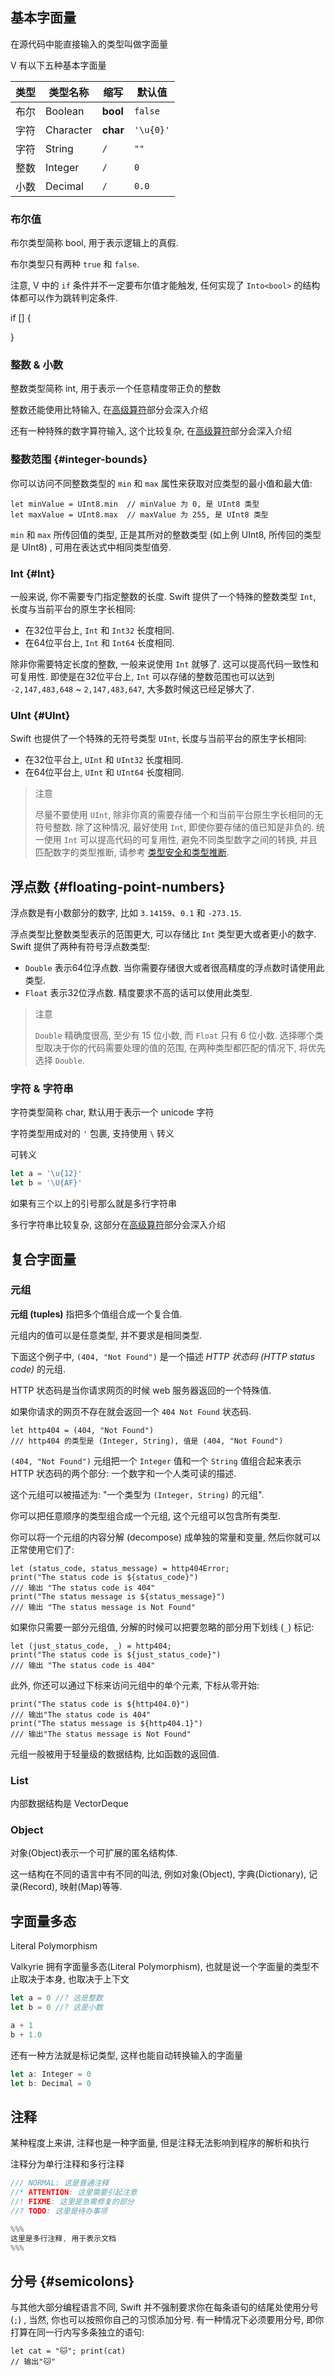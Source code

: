## 基本字面量

在源代码中能直接输入的类型叫做字面量

V 有以下五种基本字面量

| 类型 | 类型名称  | 缩写     | 默认值    |
| :--- | --------- | -------- | --------- |
| 布尔 | Boolean   | **bool** | `false`   |
| 字符 | Character | **char** | `'\u{0}'` |
| 字符 | String    | `/`      | `""`      |
| 整数 | Integer   | `/`      | `0`       |
| 小数 | Decimal   | `/`      | `0.0`     |



### 布尔值

布尔类型简称 bool, 用于表示逻辑上的真假.

布尔类型只有两种 `true` 和 `false`.

注意, V 中的 `if` 条件并不一定要布尔值才能触发, 任何实现了 `Into<bool>` 的结构体都可以作为跳转判定条件.

if [] {

}





### 整数 & 小数

整数类型简称 int, 用于表示一个任意精度带正负的整数

整数还能使用比特输入, 在[高级算符](../advance)部分会深入介绍

还有一种特殊的数字算符输入, 这个比较复杂, 在[高级算符](../advance)部分会深入介绍

### 整数范围 {#integer-bounds}

你可以访问不同整数类型的 `min` 和 `max` 属性来获取对应类型的最小值和最大值:

```valkyrie
let minValue = UInt8.min  // minValue 为 0, 是 UInt8 类型
let maxValue = UInt8.max  // maxValue 为 255, 是 UInt8 类型
```

`min` 和 `max` 所传回值的类型, 正是其所对的整数类型 (如上例 UInt8, 所传回的类型是 UInt8) , 可用在表达式中相同类型值旁.

### Int {#Int}

一般来说, 你不需要专门指定整数的长度. Swift 提供了一个特殊的整数类型 `Int`, 长度与当前平台的原生字长相同:

* 在32位平台上, `Int` 和 `Int32` 长度相同.
* 在64位平台上, `Int` 和 `Int64` 长度相同.

除非你需要特定长度的整数, 一般来说使用 `Int` 就够了. 这可以提高代码一致性和可复用性. 即使是在32位平台上, `Int` 可以存储的整数范围也可以达到 `-2,147,483,648` ~ `2,147,483,647`, 大多数时候这已经足够大了.

### UInt {#UInt}

Swift 也提供了一个特殊的无符号类型 `UInt`, 长度与当前平台的原生字长相同:

* 在32位平台上, `UInt` 和 `UInt32` 长度相同.
* 在64位平台上, `UInt` 和 `UInt64` 长度相同.

> 注意
>
> 尽量不要使用 `UInt`, 除非你真的需要存储一个和当前平台原生字长相同的无符号整数. 除了这种情况, 最好使用 `Int`, 即使你要存储的值已知是非负的. 统一使用 `Int` 可以提高代码的可复用性, 避免不同类型数字之间的转换, 并且匹配数字的类型推断, 请参考 [类型安全和类型推断](#type-safety-and-type-inference).

## 浮点数 {#floating-point-numbers}

浮点数是有小数部分的数字, 比如 `3.14159`、`0.1` 和 `-273.15`.

浮点类型比整数类型表示的范围更大, 可以存储比 `Int` 类型更大或者更小的数字. Swift 提供了两种有符号浮点数类型:

* `Double` 表示64位浮点数. 当你需要存储很大或者很高精度的浮点数时请使用此类型.
* `Float` 表示32位浮点数. 精度要求不高的话可以使用此类型.

> 注意
>
> `Double` 精确度很高, 至少有 15 位小数, 而 `Float` 只有 6 位小数. 选择哪个类型取决于你的代码需要处理的值的范围, 在两种类型都匹配的情况下, 将优先选择 `Double`.



### 字符 & 字符串

字符类型简称 char, 默认用于表示一个 unicode 字符

字符类型用成对的 `'` 包裹, 支持使用 `\` 转义

可转义

```ts
let a = '\u{12}'
let b = '\U{AF}'
```

如果有三个以上的引号那么就是多行字符串

多行字符串比较复杂, 这部分在[高级算符](../advance)部分会深入介绍

## 复合字面量

### 元组

**元组 (tuples)** 指把多个值组合成一个复合值.

元组内的值可以是任意类型, 并不要求是相同类型.

下面这个例子中, `(404, "Not Found")` 是一个描述 *HTTP 状态码 (HTTP status code)* 的元组.

HTTP 状态码是当你请求网页的时候 web 服务器返回的一个特殊值.

如果你请求的网页不存在就会返回一个 `404 Not Found` 状态码.

```valkyrie
let http404 = (404, "Not Found")
/// http404 的类型是 (Integer, String), 值是 (404, "Not Found")
```

`(404, "Not Found")` 元组把一个 `Integer` 值和一个 `String` 值组合起来表示 HTTP 状态码的两个部分: 一个数字和一个人类可读的描述.

这个元组可以被描述为: "一个类型为 `(Integer, String)` 的元组".

你可以把任意顺序的类型组合成一个元组, 这个元组可以包含所有类型.

你可以将一个元组的内容分解 (decompose) 成单独的常量和变量, 然后你就可以正常使用它们了:

```valkyrie
let (status_code, status_message) = http404Error;
print("The status code is ${status_code}")
/// 输出 "The status code is 404"
print("The status message is ${status_message}")
/// 输出 "The status message is Not Found"
```

如果你只需要一部分元组值, 分解的时候可以把要忽略的部分用下划线 (`_`) 标记:

```valkyrie
let (just_status_code, _) = http404;
print("The status code is ${just_status_code}")
/// 输出 "The status code is 404"
```

此外, 你还可以通过下标来访问元组中的单个元素, 下标从零开始:

```valkyrie
print("The status code is ${http404.0}")
/// 输出"The status code is 404"
print("The status message is ${http404.1}")
/// 输出"The status message is Not Found"
```

元组一般被用于轻量级的数据结构, 比如函数的返回值.

### List

内部数据结构是 VectorDeque

### Object

对象(Object)表示一个可扩展的匿名结构体.

这一结构在不同的语言中有不同的叫法, 例如对象(Object), 字典(Dictionary), 记录(Record), 映射(Map)等等.

## 字面量多态

Literal Polymorphism

Valkyrie 拥有字面量多态(Literal Polymorphism), 也就是说一个字面量的类型不止取决于本身, 也取决于上下文

```ts
let a = 0 //? 这是整数
let b = 0 //? 这是小数

a + 1
b + 1.0
```

还有一种方法就是标记类型, 这样也能自动转换输入的字面量

```ts
let a: Integer = 0
let b: Decimal = 0
```


## 注释

某种程度上来讲, 注释也是一种字面量, 但是注释无法影响到程序的解析和执行

注释分为单行注释和多行注释

```rs
/// NORMAL: 这是普通注释
//* ATTENTION: 这里需要引起注意
//! FIXME: 这里是急需修复的部分
//? TODO: 这里是待办事项

%%%
这里是多行注释, 用于表示文档
%%%
```

## 分号 {#semicolons}

与其他大部分编程语言不同, Swift 并不强制要求你在每条语句的结尾处使用分号 (`;`) , 当然, 你也可以按照你自己的习惯添加分号. 有一种情况下必须要用分号, 即你打算在同一行内写多条独立的语句:

```valkyrie
let cat = "🐱"; print(cat)
// 输出"🐱"
```
